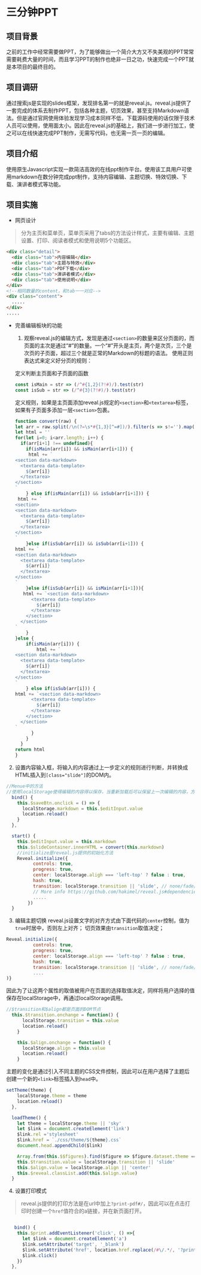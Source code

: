 # 三分钟PPT
## 项目背景
之前的工作中经常需要做PPT，为了能够做出一个简介大方又不失美观的PPT常常需要耗费大量的时间，而且学习PPT的制作也绝非一日之功，快速完成一个PPT就是本项目的最终目的。
## 项目调研
通过搜索js是实现的slides框架，发现排名第一的就是reveal.js。reveal.js提供了一套完成的体系去制作PPT，包括各种主题，切页效果，甚至支持Markdown语法。但是通过官网使用体验发现学习成本同样不低，下载源码使用的话仅限于技术人员可以使用，使用面太小。因此在reveal.js的基础上，我们进一步进行加工，使之可以在线快速完成PPT制作，无需写代码，也无需一页一页的编辑。

## 项目介绍
使用原生Javascript实现一款简洁高效的在线ppt制作平台。使用该工具用户可使用markdown在数分钟完成ppt制作，支持内容编辑、主题切换、特效切换、下载、演讲者模式等功能。

## 项目实施
- 网页设计
> 分为主页和菜单页，菜单页采用了tabs的方法设计样式，主要有编辑、主题设置、打印、阅读者模式和使用说明5个功能区。
```html
<div class="detail">
  <div class="tab">内容编辑</div>
  <div class="tab">主题与特效</div>
  <div class="tab">PDF下载</div>
  <div class="tab">演讲者模式</div>
  <div class="tab">使用说明</div>
</div>
<!--相同数量的content，和tab一一对应-->
<div class="content">
  .....
</div>
.....
```
- 完善编辑板块的功能
  1. 观察reveal.js的编辑方式，发现是通过`<section>`的数量来区分页面的，而页面的主次是通过“#”的数量。一个“#”开头是主页，两个是次页，三个是次页的子页面，超过三个就是正常的Markdown的标题的语法。
  使用正则表达式来定义好分页的规则：

  定义判断主页面和子页面的函数
  ```js
  const isMain = str => (/^#{1,2}(?!#)/).test(str)
  const isSub = str => (/^#{3}(?!#)/).test(str)
  ```

  定义规则，如果是主页面添加reveal.js规定的`<section>`和`<textarea>`标签，如果有子页面多添加一层`<section>`包裹。

  ```js
  function convert(raw) {
  let arr = raw.split(/\n(?=\s*#{1,3}[^=#])/).filter(s => s!='').map(s => s.trim())
  let html = ''
  for(let i=0; i<arr.length; i++) {
    if(arr[i+1] !== undefined){
      if(isMain(arr[i]) && isMain(arr[i+1])) {
       html += `
  <section data-markdown>
    <textarea data-template>
      ${arr[i]}
    </textarea>
  </section>
  `
      } else if(isMain(arr[i]) && isSub(arr[i+1])) {
   html += `
  <section>
  <section data-markdown>
    <textarea data-template>
      ${arr[i]}
    </textarea>
  </section>
  `
      }else if(isSub(arr[i]) && isSub(arr[i+1])) {
  html += `
  <section data-markdown>
    <textarea data-template>
      ${arr[i]}
    </textarea>
  </section>
  `
      }else if(isSub(arr[i]) && isMain(arr[i+1])){
     html += `<section data-markdown>
        <textarea data-template>
          ${arr[i]}
        </textarea>
      </section>
    </section>
  `
      }
  }else {
      if(isMain(arr[i])) {
          html += `
  <section data-markdown>
    <textarea data-template>
      ${arr[i]}
    </textarea>
  </section>
  `
      } else if(isSub(arr[i])) {
  html += `<section data-markdown>
        <textarea data-template>
          ${arr[i]}
        </textarea>
      </section>
    </section>
  `
        }
      }
    } 
  return html
  }
  ```
  
2. 设置内容输入框，将输入的内容通过上一步定义的规则进行判断，并转换成HTML插入到`[class="slide"]`的DOM内。

```js
//Menue中的方法
//使用localStorage使得编辑的内容得以保存，当重新加载后可以保留上一次编辑的内容，方便修改
  bind() {
    this.$saveBtn.onclick = () => {
      localStorage.markdown = this.$editInput.value
      location.reload()
    }
  },

  start() {
    this.$editInput.value = this.markdown
    this.$slideContainer.innerHTML = convert(this.markdown)
    //initialize是reveal.js提供的初始化方法
    Reveal.initialize({
          controls: true,
          progress: true,
          center: localStorage.aligh === 'left-top' ? false : true,
          hash: true,
          transition: localStorage.transition || 'slide', // none/fade/slide/convex/concave/zoom
          // More info https://github.com/hakimel/reveal.js#dependencies
          .....
        })
  }

```
3. 编辑主题切换
reveal.js设置文字的对齐方式由下面代码的`center`控制，值为`true`时居中，否则左上对齐；
切页效果由`transition`取值决定；

```js
Reveal.initialize({
          controls: true,
          progress: true,
          center: localStorage.align === 'left-top' ? false : true,
          hash: true,
          transition: localStorage.transition || 'slide', // none/fade/slide/convex/concave/zoom
          ....
)}
```

因此为了让这两个属性的取值被用户在页面的选择取值决定，同样将用户选择的值保存在localStorage中，再通过localStorage调用。

```js
//$transition和$align都是页面的DOM节点
  this.$transition.onchange = function() {
      localStorage.transition = this.value
      location.reload()
    }

    this.$align.onchange = function() {
      localStorage.align = this.value
      location.reload()
    }

```

主题的变化是通过引入不同主题的CSS文件控制，因此可以在用户选择了主题后创建一个新的`<link>`标签插入到`head`中。

```js
setTheme(theme) {
    localStorage.theme = theme
    location.reload()
  },

  loadTheme() {
    let theme = localStorage.theme || 'sky'
    let $link = document.createElement('link')
    $link.rel ='stylesheet'
    $link.href = `./css/theme/${theme}.css`
    document.head.appendChild($link)

    Array.from(this.$$figures).find($figure => $figure.dataset.theme === theme).classList.add('select')
    this.$transition.value = localStorage.transition || 'slide'
    this.$align.value = localStorage.align || 'center'
    this.$reveal.classList.add(this.$align.value)
  }
```
4. 设置打印模式

> reveal.js提供的打印方法是在url中加上`?print-pdf#/`，因此可以在点击打印时创建一个`href`值符合的a链接，并在新页面打开。

```js

   bind() {
    this.$print.addEventListener('click', () =>{
      let $link = document.createElement('a')
      $link.setAttribute('target', '_blank')
      $link.setAttribute('href', location.href.replace(/#\/.*/, '?print-pdf'))
      $link.click()
    })
  },

```
